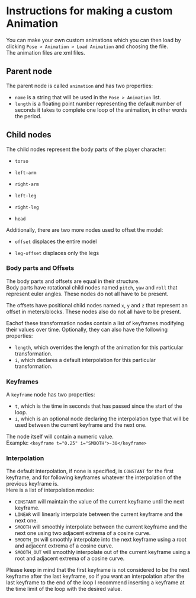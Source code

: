 # Instructions for making a custom Animation
You can make your own custom animations which you can then load by clicking `Pose > Animation > Load Animation` and choosing the file.  
The animation files are xml files.
## Parent node
The parent node is called `animation` and has two properties:  
 - `name` is a string that will be used in the `Pose > Animation` list.
 - `length` is a floating point number representing the default number of seconds it takes to complete one loop of the animation, in other words the period.

## Child nodes
The child nodes represent the body parts of the player character:  
 - `torso`

 - `left-arm`

 - `right-arm`

 - `left-leg`

 - `right-leg`

 - `head` 


Additionally, there are two more nodes used to offset the model:  

 - `offset` displaces the entire model

 - `leg-offset` displaces only the legs

### Body parts and Offsets
The body parts and offsets are equal in their structure.  
Body parts have rotational child nodes named `pitch`, `yaw` and `roll` that represent euler angles. These nodes do not all have to be present.  

The offsets have positional child nodes named `x`, `y` and `z` that represent an offset in meters/blocks. These nodes also do not all have to be present.  

Eachof these transformation nodes contain a list of keyframes modifying their values over time. Optionally, they can also have the following properties:  
 - `length`, which overrides the length of the animation for this particular transformation.
 - `i`, which declares a default interpolation for this particular transformation.

### Keyframes
A `keyframe` node has two properties:
 - `t`, which is the time in seconds that has passed since the start of the loop.
 - `i`, which is an optional node declaring the interpolation type that will be used between the current keyframe and the next one.

The node itself will contain a numeric value.  
Example: `<keyframe t="0.25" i="SMOOTH">-30</keyframe>`

### Interpolation
The default interpolation, if none is specified, is `CONSTANT` for the first keyframe, and for following keyframes whatever the interpolation of the previous keyframe is.  
Here is a list of interpolation modes:
 - `CONSTANT` will maintain the value of the current keyframe until the next keyframe.
 - `LINEAR` will linearly interpolate between the current keyframe and the next one.
 - `SMOOTH` will smoothly interpolate between the current keyframe and the next one using two adjacent extrema of a cosine curve.
 - `SMOOTH_IN` will smoothly interpolate into the next keyframe using a root and adjacent extrema of a cosine curve.
 - `SMOOTH_OUT` will smoothly interpolate out of the current keyframe using a root and adjacent extrema of a cosine curve.

Please keep in mind that the first keyframe is not considered to be the next keyframe after the last keyframe, so if you want an interpolation after the last keyframe to the end of the loop I recommend inserting a keyframe at the time limit of the loop with the desired value.